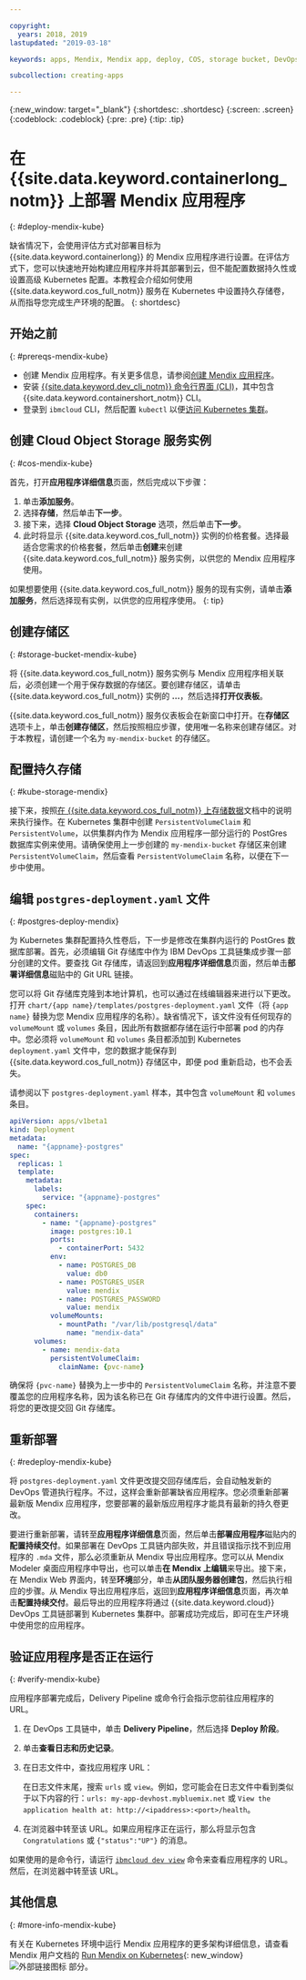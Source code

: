 ```yaml
---

copyright:
  years: 2018, 2019
lastupdated: "2019-03-18"

keywords: apps, Mendix, Mendix app, deploy, COS, storage bucket, DevOps toolchain

subcollection: creating-apps

---
```


{:new_window: target="_blank"}
{:shortdesc: .shortdesc}
{:screen: .screen}
{:codeblock: .codeblock}
{:pre: .pre}
{:tip: .tip}

# 在 {{site.data.keyword.containerlong_notm}} 上部署 Mendix 应用程序
{: #deploy-mendix-kube}

缺省情况下，会使用评估方式对部署目标为 {{site.data.keyword.containerlong}} 的 Mendix 应用程序进行设置。在评估方式下，您可以快速地开始构建应用程序并将其部署到云，但不能配置数据持久性或设置高级 Kubernetes 配置。本教程会介绍如何使用 {{site.data.keyword.cos_full_notm}} 服务在 Kubernetes 中设置持久存储卷，从而指导您完成生产环境的配置。
{: shortdesc}

## 开始之前
{: #prereqs-mendix-kube}

* 创建 Mendix 应用程序。有关更多信息，请参阅[创建 Mendix 应用程序](/docs/apps/tutorials?topic=creating-apps-create-mendix)。
* 安装 [{{site.data.keyword.dev_cli_notm}} 命令行界面 (CLI)](/docs/cli?topic=cloud-cli-ibmcloud-cli)，其中包含 {{site.data.keyword.containershort_notm}} CLI。
* 登录到 `ibmcloud` CLI，然后配置 `kubectl` 以便[访问 Kubernetes 集群](/docs/containers?topic=containers-cs_cluster_tutorial#cs_cluster_tutorial_lesson3)。

## 创建 Cloud Object Storage 服务实例
{: #cos-mendix-kube}

首先，打开**应用程序详细信息**页面，然后完成以下步骤：
1. 单击**添加服务**。
2. 选择**存储**，然后单击**下一步**。
3. 接下来，选择 **Cloud Object Storage** 选项，然后单击**下一步**。
4. 此时将显示 {{site.data.keyword.cos_full_notm}} 实例的价格套餐。选择最适合您需求的价格套餐，然后单击**创建**来创建 {{site.data.keyword.cos_full_notm}} 服务实例，以供您的 Mendix 应用程序使用。

  如果想要使用 {{site.data.keyword.cos_full_notm}} 服务的现有实例，请单击**添加服务**，然后选择现有实例，以供您的应用程序使用。
  {: tip}

## 创建存储区
{: #storage-bucket-mendix-kube}

将 {{site.data.keyword.cos_full_notm}} 服务实例与 Mendix 应用程序相关联后，必须创建一个用于保存数据的存储区。要创建存储区，请单击 {{site.data.keyword.cos_full_notm}} 实例的 **...**，然后选择**打开仪表板**。  

{{site.data.keyword.cos_full_notm}} 服务仪表板会在新窗口中打开。在**存储区**选项卡上，单击**创建存储区**，然后按照相应步骤，使用唯一名称来创建存储区。对于本教程，请创建一个名为 `my-mendix-bucket` 的存储区。

## 配置持久存储
{: #kube-storage-mendix}

接下来，按照[在 {{site.data.keyword.cos_full_notm}} 上存储数据](/docs/containers?topic=containers-object_storage)文档中的说明来执行操作。在 Kubernetes 集群中创建 `PersistentVolumeClaim` 和 `PersistentVolume`，以供集群内作为 Mendix 应用程序一部分运行的 PostGres 数据库实例来使用。请确保使用上一步创建的 `my-mendix-bucket` 存储区来创建 `PersistentVolumeClaim`，然后查看 `PersistentVolumeClaim` 名称，以便在下一步中使用。

## 编辑 `postgres-deployment.yaml` 文件
{: #postgres-deploy-mendix}

为 Kubernetes 集群配置持久性卷后，下一步是修改在集群内运行的 PostGres 数据库部署。首先，必须编辑 Git 存储库中作为 IBM DevOps 工具链集成步骤一部分创建的文件。要查找 Git 存储库，请返回到**应用程序详细信息**页面，然后单击**部署详细信息**磁贴中的 Git URL 链接。

您可以将 Git 存储库克隆到本地计算机，也可以通过在线编辑器来进行以下更改。打开 `chart/{app name}/templates/postgres-deployment.yaml` 文件（将 `{app name}` 替换为您 Mendix 应用程序的名称）。缺省情况下，该文件没有任何现存的 `volumeMount` 或 `volumes` 条目，因此所有数据都存储在运行中部署 pod 的内存中。您必须将 `volumeMount` 和 `volumes` 条目都添加到 Kubernetes `deployment.yaml` 文件中，您的数据才能保存到 {{site.data.keyword.cos_full_notm}} 存储区中，即便 pod 重新启动，也不会丢失。 

请参阅以下 `postgres-deployment.yaml` 样本，其中包含 `volumeMount` 和 `volumes` 条目。  
```yaml
apiVersion: apps/v1beta1
kind: Deployment
metadata:
  name: "{appname}-postgres"
spec:
  replicas: 1
  template:
    metadata:
      labels:
        service: "{appname}-postgres"
    spec:
      containers:
        - name: "{appname}-postgres"
          image: postgres:10.1
          ports:
            - containerPort: 5432
          env:
            - name: POSTGRES_DB
              value: db0
            - name: POSTGRES_USER
              value: mendix
            - name: POSTGRES_PASSWORD
              value: mendix
          volumeMounts:
            - mountPath: "/var/lib/postgresql/data"
              name: "mendix-data"
      volumes:
        - name: mendix-data
          persistentVolumeClaim:
            claimName: {pvc-name}
```

确保将 `{pvc-name}` 替换为上一步中的 `PersistentVolumeClaim` 名称，并注意不要覆盖您的应用程序名称，因为该名称已在 Git 存储库内的文件中进行设置。然后，将您的更改提交回 Git 存储库。

## 重新部署
{: #redeploy-mendix-kube}

将 `postgres-deployment.yaml` 文件更改提交回存储库后，会自动触发新的 DevOps 管道执行程序。不过，这样会重新部署缺省应用程序。您必须重新部署最新版 Mendix 应用程序，您要部署的最新版应用程序才能具有最新的持久卷更改。

要进行重新部署，请转至**应用程序详细信息**页面，然后单击**部署应用程序**磁贴内的**配置持续交付**。如果部署在 DevOps 工具链内部失败，并且错误指示找不到应用程序的 `.mda` 文件，那么必须重新从 Mendix 导出应用程序。您可以从 Mendix Modeler 桌面应用程序中导出，也可以单击**在 Mendix 上编辑**来导出。接下来，在 Mendix Web 界面内，转至**环境**部分，单击**从团队服务器创建包**，然后执行相应的步骤。从 Mendix 导出应用程序后，返回到**应用程序详细信息**页面，再次单击**配置持续交付**。最后导出的应用程序将通过 {{site.data.keyword.cloud}} DevOps 工具链部署到 Kubernetes 集群中。部署成功完成后，即可在生产环境中使用您的应用程序。

## 验证应用程序是否正在运行
{: #verify-mendix-kube}

应用程序部署完成后，Delivery Pipeline 或命令行会指示您前往应用程序的 URL。

1. 在 DevOps 工具链中，单击 **Delivery Pipeline**，然后选择 **Deploy 阶段**。
2. 单击**查看日志和历史记录**。
3. 在日志文件中，查找应用程序 URL：

    在日志文件末尾，搜索 `urls` 或 `view`。例如，您可能会在日志文件中看到类似于以下内容的行：`urls: my-app-devhost.mybluemix.net` 或 `View the application health at: http://<ipaddress>:<port>/health`。

4. 在浏览器中转至该 URL。如果应用程序正在运行，那么将显示包含 `Congratulations` 或 `{"status":"UP"}` 的消息。

如果使用的是命令行，请运行 [`ibmcloud dev view`](/docs/cli/idt?topic=cloud-cli-idt-cli#view) 命令来查看应用程序的 URL。然后，在浏览器中转至该 URL。

## 其他信息
{: #more-info-mendix-kube}

有关在 Kubernetes 环境中运行 Mendix 应用程序的更多架构详细信息，请查看 Mendix 用户文档的 [Run Mendix on Kubernetes](https://docs.mendix.com/developerportal/deploy/run-mendix-on-kubernetes){: new_window} ![外部链接图标](../../icons/launch-glyph.svg "外部链接图标") 部分。
